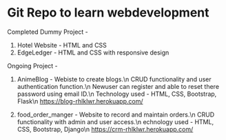 # Git Repo to learn webdevelopment

Completed Dummy Project - 
1. Hotel Website - HTML and CSS
2. EdgeLedger - HTML and CSS with responsive design

Ongoing Project - 

1. AnimeBlog - 
Webiste to create blogs.\n
CRUD functionality and user authentication function.\n
Newuser can register and able to reset there password using email ID.\n
Technology used - HTML, CSS, Bootstrap, Flask\n
https://blog-rhlklwr.herokuapp.com/

2. food_order_manger - 
Website to record and maintain orders.\n
CRUD functionality with admin and user access.\n
echnology used - HTML, CSS, Bootstrap, Django\n
https://crm-rhlklwr.herokuapp.com/
